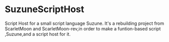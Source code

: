 # SuzuneScriptHost
Script Host for a small script language Suzune.
It's a rebuilding project from ScarletMoon and ScarletMoon-rev,in order to make a funtion-based script ,Suzune,and a script host for it. 
